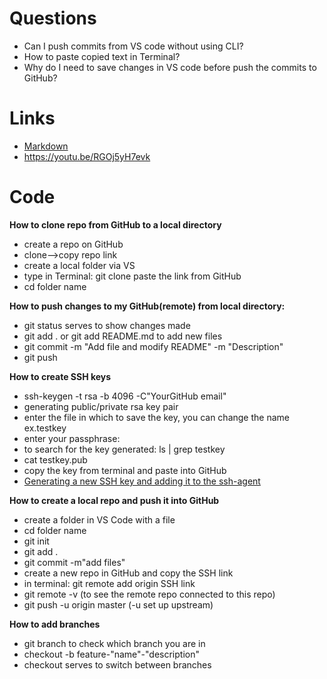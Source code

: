 # Questions

- Can I push commits from VS code without using CLI?
- How to paste copied text in Terminal?
- Why do I need to save changes in VS code before push the commits to GitHub?

# Links

- [Markdown](https://www.markdownguide.org/basic-syntax)
- https://youtu.be/RGOj5yH7evk

# Code

**How to clone repo from GitHub to a local directory**

- create a repo on GitHub
- clone-->copy repo link
- create a local folder via VS
- type in Terminal: git clone paste the link from GitHub
- cd folder name

**How to push changes to my GitHub(remote) from local directory:**

- git status serves to show changes made
- git add . or git add README.md to add new files
- git commit -m "Add file and modify README" -m "Description"
- git push

**How to create SSH keys**

- ssh-keygen -t rsa -b 4096 -C"YourGitHub email"
- generating public/private rsa key pair
- enter the file in which to save the key, you can change the name ex.testkey
- enter your passphrase:
- to search for the key generated: ls | grep testkey
- cat testkey.pub
- copy the key from terminal and paste into GitHub
- [Generating a new SSH key and adding it to the ssh-agent](https://docs.github.com/en/authentication/connecting-to-github-with-ssh/generating-a-new-ssh-key-and-adding-it-to-the-ssh-agent)

**How to create a local repo and push it into GitHub**

- create a folder in VS Code with a file
- cd folder name
- git init
- git add .
- git commit -m"add files"
- create a new repo in GitHub and copy the SSH link
- in terminal: git remote add origin SSH link
- git remote -v (to see the remote repo connected to this repo)
- git push -u origin master (-u set up upstream)

**How to add branches**

- git branch to check which branch you are in
- checkout -b feature-"name"-"description"
- checkout serves to switch between branches

